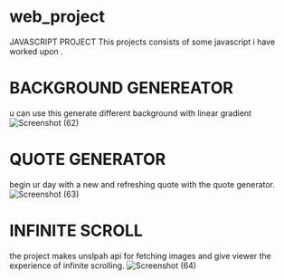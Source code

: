 # web_project
JAVASCRIPT PROJECT
This projects consists of some javascript i have worked upon 
.
# BACKGROUND GENEREATOR
u can use this generate different background with linear gradient
![Screenshot (62)](https://user-images.githubusercontent.com/115965811/236889609-414b025e-69f4-4a4b-90a0-797119ca57af.png)


# QUOTE GENERATOR 
begin ur day with a new and refreshing quote with the quote generator.
![Screenshot (63)](https://user-images.githubusercontent.com/115965811/236889804-9eea7d10-5cbd-48de-8ecd-4c3f50d57b09.png)


# INFINITE SCROLL 
the project makes unslpah api for fetching images and give viewer the experience
of infinite scrolling.
![Screenshot (64)](https://user-images.githubusercontent.com/115965811/236890069-61526225-afd3-49b0-b9e9-a9ae5efafe0d.png)
